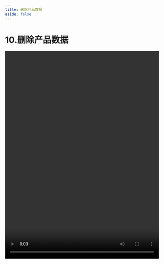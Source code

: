```yaml
---
title: 删除产品数据
aside: false
---
```


# 10.删除产品数据

<video autoplay src="http://qn.chinavanes.com/nodejs/module-11/10.删除产品数据.mp4" controls controlsList="nodownload" width="100%" height="680"/>


